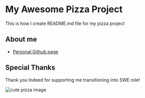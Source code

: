 # My Awesome Pizza Project

This is how I create README.md file for my pizza project

## About me
* [Personal Github page](https://github.com/chadaponthinkful)

## Special Thanks
Thank you Indeed for supporting me transitioning into SWE role!


![cute pizza image](https://images.vexels.com/media/users/3/242121/isolated/preview/760c1455a2625e05e89f8533e3aca149-happy-pizza-kawaii.png)

